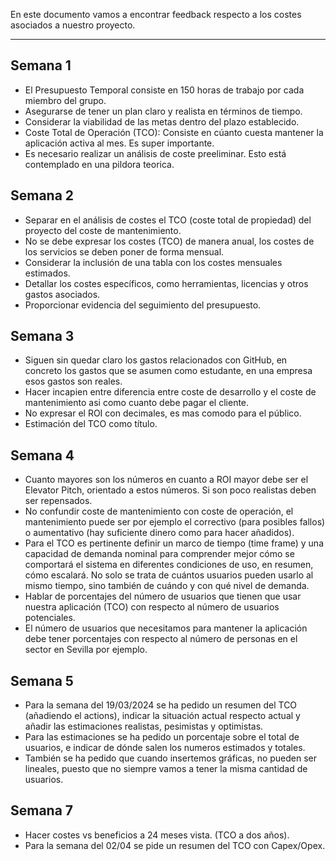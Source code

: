 En este documento vamos a encontrar feedback respecto a los costes asociados a nuestro proyecto.
****
## Semana 1
+ El Presupuesto Temporal consiste en 150 horas de trabajo por cada miembro del grupo.
+ Asegurarse de tener un plan claro y realista en términos de tiempo.
+ Considerar la viabilidad de las metas dentro del plazo establecido.
+ Coste Total de Operación (TCO): Consiste en cúanto cuesta mantener la aplicación activa al mes. Es super importante.
+ Es necesario realizar un análisis de coste preeliminar. Esto está contemplado en una pildora teorica.

## Semana 2
+ Separar en el análisis de costes el TCO (coste total de propiedad) del proyecto del coste de mantenimiento.
+ No se debe expresar los costes (TCO) de manera anual, los costes de los servicios se deben poner de forma mensual.
+ Considerar la inclusión de una tabla con los costes mensuales estimados.
+ Detallar los costes específicos, como herramientas, licencias y otros gastos asociados.
+ Proporcionar evidencia del seguimiento del presupuesto.

## Semana 3
+ Siguen sin quedar claro los gastos relacionados con GitHub, en concreto los gastos que se asumen como estudante, en una empresa esos gastos son reales.
+ Hacer incapien entre diferencia entre coste de desarrollo y el coste de mantenimiento asi como cuanto debe pagar el cliente.
+ No expresar el ROI con decimales, es mas comodo para el público.
+ Estimación  del TCO como título.

## Semana 4
+ Cuanto mayores son los números en cuanto a ROI mayor debe ser el Elevator Pitch, orientado a estos números. Si son poco realistas deben ser repensados.
+ No confundir coste de mantenimiento con coste de operación, el mantenimiento puede ser por ejemplo el correctivo (para posibles fallos) o aumentativo (hay suficiente dinero como para hacer añadidos).
+ Para el TCO es pertinente definir un marco de tiempo (time frame) y una capacidad de demanda nominal para comprender mejor cómo se comportará el sistema en diferentes condiciones de uso, en resumen, cómo escalará. No solo se trata de cuántos usuarios pueden usarlo al mismo tiempo, sino también de cuándo y con qué nivel de demanda.
+ Hablar de porcentajes del número de usuarios que tienen que usar nuestra aplicación (TCO) con respecto al número de usuarios potenciales.
+ El número de usuarios que necesitamos para mantener la aplicación debe tener porcentajes con respecto al número de personas en el sector en Sevilla por ejemplo.

## Semana 5
+ Para la semana del 19/03/2024 se ha pedido un resumen del TCO (añadiendo el actions), indicar la situación actual respecto actual y añadir las estimaciones realistas, pesimistas y optimistas.
+ Para las estimaciones se ha pedido un porcentaje sobre el total de usuarios, e indicar de dónde salen los numeros estimados y totales.
+ También se ha pedido que cuando insertemos gráficas, no pueden ser lineales, puesto que no siempre vamos a tener la misma cantidad de usuarios.

## Semana 7
+ Hacer costes vs beneficios a 24 meses vista. (TCO a dos años).
+ Para la semana del 02/04 se pide un resumen del TCO con Capex/Opex.
